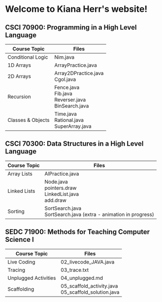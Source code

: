 # Welcome to Kiana Herr's website!

## CSCI 70900: Programming in a High Level Language

  |Course Topic|Files|
  |------------|-----|
  |Conditional Logic|Nim.java|
  |1D Arrays|ArrayPractice.java|
  |2D Arrays|Array2DPractice.java<br />Cgol.java|
  |Recursion|Fence.java<br />Fib.java<br />Reverser.java<br />BinSearch.java<br />|
  |Classes & Objects|Time.java<br />Rational.java<br />SuperArray.java<br />|
  
  
## CSCI 70300: Data Structures in a High Level Language

  |Course Topic|Files|
  |------------|-----|
  |Array Lists|AlPractice.java|
  |Linked Lists|Node.java<br />pointers.draw<br />LinkedList.java<br />add.draw|
  |Sorting|SortSearch.java<br />SortSearch.java (extra - animation in progress)|


## SEDC 71900: Methods for Teaching Computer Science I

  |Course Topic|Files|
  |------------|-----|
  |Live Coding|02_livecode_JAVA.java|
  |Tracing|03_trace.txt|
  |Unplugged Activities|04_unplugged.md|
  |Scaffolding|05_scaffold_activity.java<br />05_scaffold_solution.java|
  

